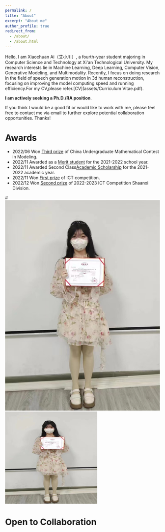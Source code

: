 ```yaml
---
permalink: /
title: "About"
excerpt: "About me"
author_profile: true
redirect_from: 
  - /about/
  - /about.html
---
```


Hello, I am Xiaochuan Ai（艾小川）, a fourth-year student majoring in Computer Science and Technology at Xi'an Technological University. My research interests lie in Machine Learning, Deep Learning, Computer Vision, Generative Modeling, and Multimodality. Recently, I focus on doing research in the field of speech generation motion in 3d human reconstruction, focusing on improving the model computing speed and running efficiency.For my CV,please refer.[CV](assets/Curriculum Vitae.pdf).<br>


**I am actively seeking a Ph.D./RA position**.<br>

If you think I would be a good fit or would like to work with me, please feel free to contact me via email to further explore potential collaboration opportunities. Thanks!




Awards
======
* 2022/06   Won [Third prize](images/微信图片_202307192028502.jpg) of China Undergraduate Mathematical Contest in Modeling.
* 2022/11   Awarded as a [Merit student](images/微信图片_20230719202850.jpg) for the 2021-2022 school year.
* 2022/11   Awarded Second Class[Academic Scholarship](images/微信图片_202307192028501.jpg) for the 2021- 2022 academic year.
* 2022/11   Won [First prize](images/微信图片_202307192028511.jpg) of ICT competition.
* 2022/12   Won [Second prize](images/微信图片_20230719202851.jpg) of 2022-2023  ICT Competition Shaanxi Division.<br>

#![ICT获奖](assets/ICT获奖.PNG)   
<img src="assets/ICT获奖.PNG" alt="ICT获奖" width="300" height="300"/>



Open to Collaboration
======


